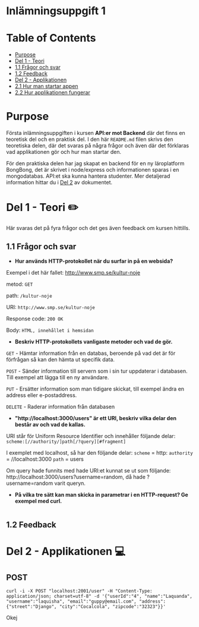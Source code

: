 # Inlämningsuppgift 1

# Table of Contents
* [Purpose](https://github.com/valentinapalma/API-Uppgift-1/blob/master/README.md#purpose)
* [Del 1 - Teori](https://github.com/valentinapalma/API-Uppgift-1/blob/master/README.md#del-1---teori)
* [1.1 Frågor och svar](https://github.com/valentinapalma/API-Uppgift-1/blob/master/README.md#11-frågor-och-svar)
* [1.2 Feedback](https://github.com/valentinapalma/API-Uppgift-1/blob/master/README.md#12-feedback)
* [Del 2 - Applikationen](https://github.com/valentinapalma/API-Uppgift-1/blob/master/README.md#del-2---applikationen)
* [2.1 Hur man startar appen]()
* [2.2 Hur applikationen fungerar]()

# Purpose
Första inlämningsuppgiften i kursen **API:er mot Backend** där det finns en teoretisk del och en praktisk del.
I den här ```README.md``` filen skrivs den teoretiska delen, där det svaras på några frågor och även där det förklaras vad applikationen gör och hur man startar den. 

För den praktiska delen har jag skapat en backend för en ny läroplatform BongBong, det är skrivet i node/express och informationen sparas i en mongodatabas. API:et ska kunna hantera studenter. Mer detaljerad information hittar du i [Del 2](https://github.com/valentinapalma/API-Uppgift-1/blob/master/README.md#applikationen) av dokumentet.

# Del 1 - Teori :pencil2:
Här svaras det på fyra frågor och det ges även feedback om kursen hittills.

## 1.1 Frågor och svar
* **Hur används HTTP-protokollet när du surfar in på en websida?**

Exempel i det här fallet: http://www.smp.se/kultur-noje

metod: ```GET```

path: ```/kultur-noje```

URI: ```http://www.smp.se/kultur-noje```

Response code: ```200 OK```

Body: ```HTML, innehållet i hemsidan```


* **Beskriv HTTP-protokollets vanligaste metoder och vad de gör.**

```GET``` - Hämtar information från en databas, beroende på vad det är för förfrågan så kan den hämta ut specifik data. 

```POST``` - Sänder information till servern som i sin tur uppdaterar i databasen. Till exempel att lägga till en ny användare.

```PUT``` - Ersätter information som man tidigare skickat, till exempel ändra en address eller e-postaddress.

```DELETE``` - Raderar information från databasen


* **"http://localhost:3000/users" är ett URI, beskriv vilka delar den består av och vad de kallas.**

URI står för Uniform Resource Identifier och innehåller följande delar:
```scheme:[//authority/]path[/?query][#fragment]```

I exemplet med localhost, så har den följande delar:
```scheme``` = http:
```authority``` = //localhost:3000
```path``` = users

Om query hade funnits med hade URI:et kunnat se ut som följande: http://localhost:3000/users?username=random,
då hade ?username=random varit queryn.

* **På vilka tre sätt kan man skicka in parametrar i en HTTP-request? Ge exempel med curl.**
```

```

## 1.2 Feedback


# Del 2 - Applikationen :computer:

## POST 
```
curl -i -X POST "localhost:2001/user" -H "Content-Type: application/json; charset=utf-8" -d '{"userId":"4", "name":"Laquanda", "username":"laquisha", "email":"guppy@email.com", "address":{"street":"Django", "city":"Cocalcola", "zipcode":"32323"}}'
```

Okej
